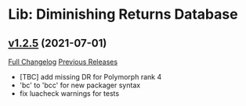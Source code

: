 # Lib: Diminishing Returns Database

## [v1.2.5](https://github.com/wardz/DRList-1.0/tree/v1.2.5) (2021-07-01)
[Full Changelog](https://github.com/wardz/DRList-1.0/compare/v1.2.4...v1.2.5) [Previous Releases](https://github.com/wardz/DRList-1.0/releases)

- [TBC] add missing DR for Polymorph rank 4  
- 'bc' to 'bcc' for new packager syntax  
- fix luacheck warnings for tests  

